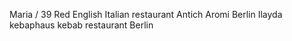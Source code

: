 Maria / 39 
Red
English
Italian restaurant Antich Aromi Berlin
Ilayda kebaphaus kebab restaurant Berlin

